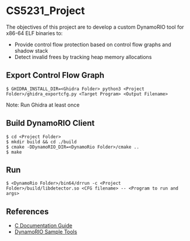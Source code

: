 # CS5231_Project
The objectives of this project are to develop a custom DynamoRIO tool for x86-64 ELF binaries to:
* Provide control flow protection based on control flow graphs and shadow stack
* Detect invalid frees by tracking heap memory allocations

## Export Control Flow Graph
```
$ GHIDRA_INSTALL_DIR=<Ghidra Folder> python3 <Project Folder>/ghidra_exportcfg.py <Target Program> <Output Filename>
```
Note: Run Ghidra at least once

## Build DynamoRIO Client
```
$ cd <Project Folder>
$ mkdir build && cd ./build
$ cmake -DDynamoRIO_DIR=<DynamoRio Folder>/cmake ..
$ make
```

## Run
```
$ <DynamoRio Folder>/bin64/drrun -c <Project Folder>/build/libdetector.so <CFG filename> -- <Program to run and args>
```

## References
* [C Documentation Guide](https://nus-cs1010.github.io/2021-s1/documentation.html)
* [DynamoRIO Sample Tools](https://dynamorio.org/API_samples.html)
